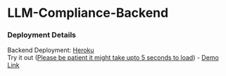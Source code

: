 # LLM-Compliance-Backend

### Deployment Details
Backend Deployment: [Heroku](https://llm-compliance-backend-a7ee160f3703.herokuapp.com)<br />
Try it out (<ins>Please be patient it might take upto 5 seconds to load</ins>) - [Demo Link](https://llm-compliance-backend-a7ee160f3703.herokuapp.com/verify-compliance?compliancePolicyURL=https://stripe.com/docs/treasury/marketing-treasury&webPageURL=https://mercury.com/)<br />

